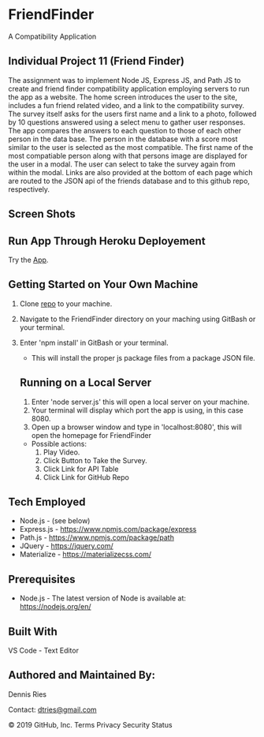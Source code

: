 # FriendFinder
A Compatibility Application

## Individual Project 11 (Friend Finder) 

The assignment was to implement Node JS, Express JS, and Path JS to create and friend finder compatibility application employing servers to run the app as a website. The home screen introduces the user to the site, includes a fun friend related video, and a link to the compatibility survey. The survey itself asks for the users first name and a link to a photo, followed by 10 questions answered using a select menu to gather user responses. The app compares the answers to each question to those of each other person in the data base. The person in the database with a score most similar to the user is selected as the most compatible. The first name of the most compatiable person along with that persons image are displayed for the user in a modal. The user can select to take the survey again from within the modal. Links are also provided at the bottom of each page which are routed to the JSON api of the friends database and to this github repo, respectively.

## Screen Shots



## Run App Through Heroku Deployement
Try the [App](https://warm-cove-96261.herokuapp.com/).
 
## Getting Started on Your Own Machine
1. Clone [repo](https://github.com/dtries/FriendFinder) to your machine. 
1. Navigate to the FriendFinder directory on your maching using GitBash or your terminal.
1. Enter 'npm install' in GitBash or your terminal.
   * This will install the proper js package files from a package JSON file.
   
   ## Running on a Local Server
   1. Enter 'node server.js' this will open a local server on your machine. 
   1. Your terminal will display which port the app is using, in this case 8080.
   1. Open up a browser window and type in 'localhost:8080', this will open the homepage for FriendFinder
     * Possible actions:
       1. Play Video.       
       1. Click Button to Take the Survey.
       1. Click Link for API Table
       1. Click Link for GitHub Repo
     

          

## Tech Employed
* Node.js - (see below)
* Express.js - https://www.npmjs.com/package/express
* Path.js - https://www.npmjs.com/package/path
* JQuery - https://jquery.com/
* Materialize - https://materializecss.com/

## Prerequisites
* Node.js - The latest version of Node is available at: https://nodejs.org/en/

## Built With
VS Code - Text Editor
## Authored and Maintained By:
Dennis Ries

Contact: dtries@gmail.com

© 2019 GitHub, Inc.
Terms
Privacy
Security
Status

